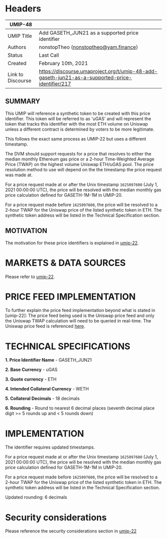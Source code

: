 # Headers
| UMIP-48     |                                                                                                                                          |
|------------|------------------------------------------------------------------------------------------------------------------------------------------|
| UMIP Title | Add GASETH_JUN21 as a supported price identifier                                                                                             |
| Authors    | nonstopTheo (nonstoptheo@yam.finance)
| Status     | Last Call                                                                                                                                   |
| Created    | February 10th, 2021                                                                                                                              |
| Link to Discourse| https://discourse.umaproject.org/t/umip-48-add-gaseth-jun21-as-a-supported-price-identifier/217

## SUMMARY
This UMIP will reference a synthetic token to be created with this price identifier. This token will be referred to as 'uGAS' and will represent the token that tracks this identifier with the most ETH volume on Uniswap unless a different contract is determined by voters to be more legitimate.

This follows the exact same process as UMIP-22 but uses a different timestamp.

The DVM should support requests for a price that resolves to either the median monthly Ethereum gas price or a 2-hour Time-Weighted Average Price (TWAP) on the highest volume Uniswap ETH/uGAS pool. The price resolution method to use will depend on the the timestamp the price request was made at.

For a price request made at or after the Unix timestamp `1625097600` (July 1, 2021 00:00:00 UTC), the price will be resolved with the median monthly gas price calculation defined for GASETH-1M-1M in UMIP-20.

For a price request made before `1625097600`, the price will be resolved to a 2-hour TWAP for the Uniswap price of the listed synthetic token in ETH. The synthetic token address will be listed in the Technical Specification section.


## MOTIVATION
The motivation for these price identifiers is explained in [umip-22](https://github.com/UMAprotocol/UMIPs/blob/master/UMIPs/umip-22.md).


# MARKETS & DATA SOURCES

Please refer to [umip-22](https://github.com/UMAprotocol/UMIPs/blob/master/UMIPs/umip-22.md).


# PRICE FEED IMPLEMENTATION

To further explain the price feed implementation beyond what is stated in [umip-22]: The price feed being used is the Uniswap price feed and only the Uniswap TWAP calculation will need to be queried in real-time. The Uniswap price feed is referenced [here](https://github.com/UMAprotocol/protocol/blob/master/packages/financial-templates-lib/src/price-feed/UniswapPriceFeed.js).


# TECHNICAL SPECIFICATIONS

**1. Price Identifier Name** - GASETH_JUN21

**2. Base Currency** - uGAS

**3. Quote currency** - ETH

**4. Intended Collateral Currency** - WETH

**5. Collateral Decimals** - 18 decimals

**6. Rounding** - Round to nearest 6 decimal places (seventh decimal place digit >= 5 rounds up and < 5 rounds down)

# IMPLEMENTATION
The identifier requires updated timestamps.

For a price request made at or after the Unix timestamp `1625097600` (July 1, 2021 00:00:00 UTC), the price will be resolved with the median monthly gas price calculation defined for GASETH-1M-1M in UMIP-20.

For a price request made before `1625097600`, the price will be resolved to a 2-hour TWAP for the Uniswap price of the listed synthetic token in ETH. The synthetic token address will be listed in the Technical Specification section.

Updated rounding: 6 decimals

# Security considerations

Please reference the security considerations section in [umip-22](https://github.com/UMAprotocol/UMIPs/blob/master/UMIPs/umip-22.md)
